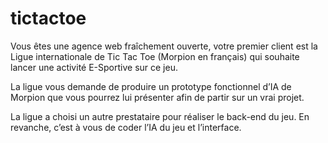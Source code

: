 # tictactoe

Vous êtes une agence web fraîchement ouverte, votre premier client est la Ligue internationale de Tic Tac Toe (Morpion en français) qui souhaite lancer une activité E-Sportive sur ce jeu.

La ligue vous demande de produire un prototype fonctionnel d’IA de Morpion que vous pourrez lui présenter afin de partir sur un vrai projet.

La ligue a choisi un autre prestataire pour réaliser le back-end du jeu. En revanche, c’est à vous de coder l’IA du jeu et l’interface. 
